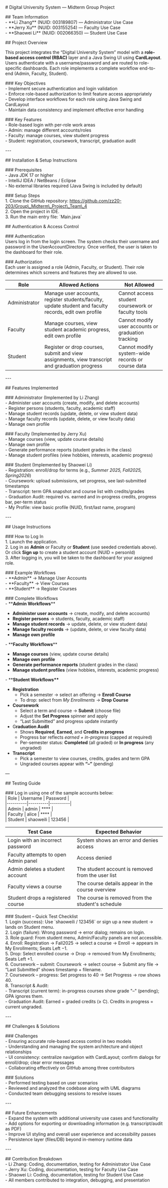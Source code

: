 \# Digital University System — Midterm Group Project 

\#\# Team Information  
\- \*\*Li Zhang\*\* (NUID: 003189807\) — Administrator Use Case    
\- \*\*Jerry Xu\*\* (NUID: 003155254\) — Faculty Use Case    
\- \*\*Shaowei Li\*\* (NUID: 002066350\) — Student Use Case  

\#\# Project Overview

This project integrates the “Digital University System” model with a **role-based access control (RBAC)** layer and a Java Swing UI using **CardLayout**. Users authenticate with a username/password and are routed to role-specific dashboards. Each role implements a complete workflow end-to-end (Admin, Faculty, Student).

\#\#\# Key Objectives  
\- Implement secure authentication and login validation  
\- Enforce role-based authorization to limit feature access appropriately  
\- Develop interface workflows for each role using Java Swing and CardLayout  
\- Maintain data consistency and implement effective error handling

\#\#\# Key Features  
\- Role-based login with per-role work areas   
\- Admin: manage different accounts/roles  
\- Faculty: manage courses, view student progress  
\- Student:  registration, coursework, transcript, graduation audit

\---

\#\# Installation & Setup Instructions

\#\#\# Prerequisites  
\- Java JDK 17 or higher  
\- IntelliJ IDEA / NetBeans / Eclipse  
\- No external libraries required (Java Swing is included by default)

\#\#\# Setup Steps  
1\. Clone the GitHub repository: https://github.com/zz20-203/Group\_Midterm\_Project\_Team\_4  
2\. Open the project in IDE.  
3\. Run the main entry file: \`Main.java\`

\#\# Authentication & Access Control

\#\#\# Authentication  
Users log in from the login screen. The system checks their username and password in the UserAccountDirectory. Once verified, the user is taken to the dashboard for their role.

\#\#\# Authorization  
Each user is assigned a role (Admin, Faculty, or Student). Their role determines which screens and features they are allowed to use.

| Role | Allowed Actions | Not Allowed |  
|------|----------------|-------------|  
| Administrator | Manage user accounts, register students/faculty, update student and faculty records, edit own profile | Cannot access student coursework or faculty tools |  
| Faculty | Manage courses, view student academic progress, edit own profile | Cannot modify user accounts or graduation tracking |  
| Student | Register or drop courses, submit and view assignments, view transcript and graduation progress | Cannot modify system-wide records or course data |

\---

\#\# Features Implemented

\#\#\# Administrator (Implemented by Li Zhang)  
\- Administer user accounts (create, modify, and delete accounts)  
\- Register persons (students, faculty, academic staff)  
\- Manage student records (update, delete, or view student data)  
\- Manage faculty records (update, delete, or view faculty data)  
\- Manage own profile

\#\#\# Faculty (Implemented by Jerry Xu)  
\- Manage courses (view, update course details)  
\- Manage own profile  
\- Generate performance reports (student grades in the class)  
\- Manage student profiles (view hobbies, interests, academic progress)

\#\#\# Student (Implemented by Shaowei Li)  
\- Registration: enroll/drop for terms (e.g., *Summer 2025, Fall2025, Spring2026*)  
\- Coursework: upload submissions, set progress, see last-submitted timestamps  
\- Transcript: term GPA snapshot and course list with credits/grades  
\- Graduation Audit: required vs. earned and in-progress credits, progress bar, per-term status  
\- My Profile: view basic profile (NUID, first/last name, program)

\---

\#\# Usage Instructions

\#\#\# How to Log In  
1\. Launch the application.  
2\. Log in as **Admin** or Faculty or **Student** (use seeded credentials above).  
	Or click **Sign up** to create a student account (NUID \= personId)  
3\. After logging in, you will be taken to the dashboard for your assigned role.

\#\#\# Example Workflows  
\- \*\*Admin\*\* → Manage User Accounts  
\- \*\*Faculty\*\* → View Courses   
\- \*\*Student\*\* → Register Courses

\#\#\# Complete Workflows  
\- \*\***Admin Workflows**\*\*

* **Administer user accounts** → create, modify, and delete accounts)  
* **Register persons** → students, faculty, academic staff)  
* **Manage student records** → update, delete, or view student data)  
* **Manage faculty records** → (update, delete, or view faculty data)  
* **Manage own profile**

\- \*\***Faculty Workflows**\*\*

* **Manage courses** (view, update course details)  
* **Manage own profile**  
* **Generate performance reports** (student grades in the class)  
* **Manage student profiles** (view hobbies, interests, academic progress)

\- \*\***Student Workflows\*\***

* **Registration**  
  * Pick a semester → select an offering → **Enroll Course**  
  * To drop: select from *My Enrollments* → **Drop Course**  
* **Coursework**  
  * Select a term and course → **Submit** (choose file)  
  * Adjust the **Set Progress** spinner and apply  
  * “Last Submitted” and progress update instantly  
* G**raduation Audit**  
  * Shows **Required**, **Earned**, and **Credits in progress**  
  * Progress bar reflects *earned \+ in-progress* (capped at required)  
  * Per-semester status: **Completed** (all graded) or **In progress** (any ungraded)  
* **Transcript**  
  * Pick a semester to view courses, credits, grades and term GPA  
  * Ungraded courses appear with **“–”** (pending)

—

\#\# Testing Guide

\#\#\# Log in using one of the sample accounts below:  
| Role     | Username | Password |  
|----------|----------|----------|  
| Admin    | admin    | \*\*\*\*     |  
| Faculty  | alice  | \*\*\*\*     |  
| Student  | shaoweili     | 123456     |

| Test Case | Expected Behavior |  
|----------|------------------|  
| Login with an incorrect password | System shows an error and denies access |  
| Faculty attempts to open Admin panel | Access denied |  
| Admin deletes a student account | The student account is removed from the user list |  
| Faculty views a course | The course details appear in the course overview |  
| Student drops a registered course | The course is removed from the student's schedule |

\#\#\# Student – Quick Test Checklist  
1\. Login (success): Use \`shaoweili / 123456\` or sign up a new student → lands on Student menu.  
2\. Login (failure): Wrong password → error dialog; remains on login.  
3\. Role guard: From student menu, Admin/Faculty panels are not accessible.  
4\. Enroll: Registration → Fall2025 → select a course → Enroll → appears in My Enrollments; Seats Left −1.  
5\. Drop: Select enrolled course → Drop → removed from My Enrollments; Seats Left \+1.  
6\. Coursework – submit: Coursework → select course → Submit any file → “Last Submitted” shows timestamp \+ filename.  
7\. Coursework – progress: Set progress to 40 → Set Progress → row shows 40\.  
8\. Transcript & Audit:  
   \- Transcript (current term): in-progress courses show grade "–" (pending); GPA ignores them.  
   \- Graduation Audit: Earned \= graded credits (≥ C). Credits in progress \= current ungraded. 

\---

\#\# Challenges & Solutions

\#\#\# Challenges  
\- Ensuring accurate role-based access control in two models  
\- Understanding and managing the system architecture and object relationships  
\- UI consistency: centralize navigation with CardLayout; confirm dialogs for enroll/drop; clear error messages  
\- Collaborating effectively on GitHub among three contributors

\#\#\# Solutions  
\- Performed testing based on user scenarios  
\- Reviewed and analyzed the codebase along with UML diagrams  
\- Conducted team debugging sessions to resolve issues

\---

\#\# Future Enhancements  
\- Expand the system with additional university use cases and functionality  
\- Add options for exporting or downloading information (e.g. transcript/audit as PDF)  
\- Improve UI styling and overall user experience and accessibility passes  
\- Persistence layer (files/DB) beyond in-memory runtime data

\---

\#\# Contribution Breakdown  
\- Li Zhang: Coding, documentation, testing for Administrator Use Case  
\- Jerry Xu: Coding, documentation, testing for Faculty Use Case  
\- Shaowei Li: Coding, documentation, testing for Student Use Case  
\- All members contributed to integration, debugging, and presentation